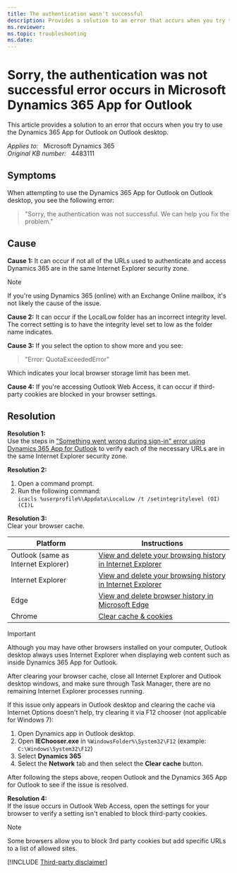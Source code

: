 ```yaml
---
title: The authentication wasn't successful
description: Provides a solution to an error that occurs when you try to use the Dynamics 365 App for Outlook on Outlook desktop.
ms.reviewer: 
ms.topic: troubleshooting
ms.date: 
---
```

# Sorry, the authentication was not successful error occurs in Microsoft Dynamics 365 App for Outlook

This article provides a solution to an error that occurs when you try to use the Dynamics 365 App for Outlook on Outlook desktop.

_Applies to:_ &nbsp; Microsoft Dynamics 365  
_Original KB number:_ &nbsp; 4483111

## Symptoms

When attempting to use the Dynamics 365 App for Outlook on Outlook desktop, you see the following error:

> "Sorry, the authentication was not successful. We can help you fix the problem."

## Cause

**Cause 1:** It can occur if not all of the URLs used to authenticate and access Dynamics 365 are in the same Internet Explorer security zone.

> [!NOTE]
> If you're using Dynamics 365 (online) with an Exchange Online mailbox, it's not likely the cause of the issue.

**Cause 2:** It can occur if the LocalLow folder has an incorrect integrity level. The correct setting is to have the integrity level set to low as the folder name indicates.

**Cause 3:** If you select the option to show more and you see:  
> "Error: QuotaExceededError"

Which indicates your local browser storage limit has been met.

**Cause 4:** If you're accessing Outlook Web Access, it can occur if third-party cookies are blocked in your browser settings.

## Resolution

**Resolution 1:**  
Use the steps in ["Something went wrong during sign-in" error using Dynamics 365 App for Outlook](https://support.microsoft.com/help/4035750) to verify each of the necessary URLs are in the same Internet Explorer security zone.

**Resolution 2:**

1. Open a command prompt.
2. Run the following command:  
    `icacls %userprofile%\Appdata\LocalLow /t /setintegritylevel (OI)(CI)L`

**Resolution 3:**  
Clear your browser cache.

| **Platform**| **Instructions** |
|---|---|
| Outlook (same as Internet Explorer)| [View and delete your browsing history in Internet Explorer](/topic/view-and-delete-your-browsing-history-in-internet-explorer-098ffe52-5ac9-a449-c296-c735c32c8678) |
| Internet Explorer| [View and delete your browsing history in Internet Explorer](/topic/view-and-delete-your-browsing-history-in-internet-explorer-098ffe52-5ac9-a449-c296-c735c32c8678) |
| Edge| [View and delete browser history in Microsoft Edge](/microsoft-edge/view-and-delete-browser-history-in-microsoft-edge-00cf7943-a9e1-975a-a33d-ac10ce454ca4) |
| Chrome| [Clear cache & cookies](https://support.google.com/accounts/answer/32050) |

> [!IMPORTANT]
> Although you may have other browsers installed on your computer, Outlook desktop always uses Internet Explorer when displaying web content such as inside Dynamics 365 App for Outlook.

After clearing your browser cache, close all Internet Explorer and Outlook desktop windows, and make sure through Task Manager, there are no remaining Internet Explorer processes running.

If this issue only appears in Outlook desktop and clearing the cache via Internet Options doesn't help, try clearing it via F12 chooser (not applicable for Windows 7):

1. Open Dynamics app in Outlook desktop.
2. Open **IEChooser.exe** in `%WindowsFolder%\System32\F12` (example: `C:\Windows\System32\F12`)
3. Select **Dynamics 365**  
4. Select the **Network** tab and then select the **Clear cache** button.

After following the steps above, reopen Outlook and the Dynamics 365 App for Outlook to see if the issue is resolved.

**Resolution 4:**  
If the issue occurs in Outlook Web Access, open the settings for your browser to verify a setting isn't enabled to block third-party cookies.

> [!NOTE]
> Some browsers allow you to block 3rd party cookies but add specific URLs to a list of allowed sites.

[!INCLUDE [Third-party disclaimer](../../includes/third-party-disclaimer.md)]
